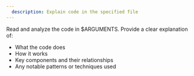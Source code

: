 ```yaml
---
  description: Explain code in the specified file
---
```

  Read and analyze the code in $ARGUMENTS. Provide a clear explanation of:
  - What the code does
  - How it works
  - Key components and their relationships
  - Any notable patterns or techniques used